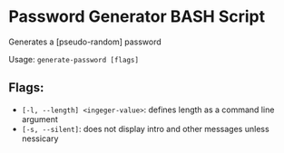 # Password Generator BASH Script

Generates a [pseudo-random] password

Usage: `generate-password [flags]`

## Flags:

* `[-l, --length] <ingeger-value>`: defines length as a command line argument
* `[-s, --silent]`: does not display intro and other messages unless nessicary
